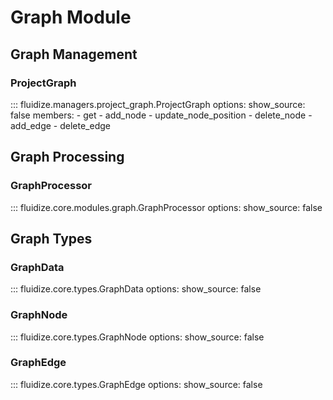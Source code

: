 # Graph Module

## Graph Management

### ProjectGraph
::: fluidize.managers.project_graph.ProjectGraph
    options:
      show_source: false
      members:
        - get
        - add_node
        - update_node_position
        - delete_node
        - add_edge
        - delete_edge

## Graph Processing

### GraphProcessor
::: fluidize.core.modules.graph.GraphProcessor
    options:
      show_source: false

## Graph Types

### GraphData
::: fluidize.core.types.GraphData
    options:
      show_source: false

### GraphNode
::: fluidize.core.types.GraphNode
    options:
      show_source: false

### GraphEdge
::: fluidize.core.types.GraphEdge
    options:
      show_source: false
